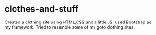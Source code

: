 # clothes-and-stuff


Created a clothing site using HTML,CSS and a little JS. 
used Bootstrap as my framework. Tried to resemble some of my goto clothing sites.


